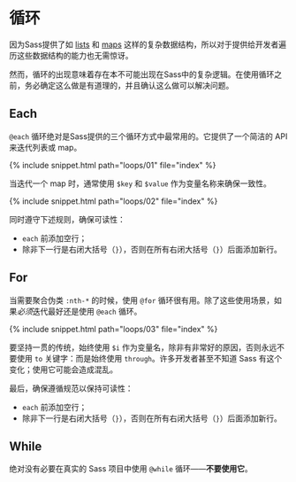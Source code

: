 
# 循环

因为Sass提供了如 [lists](#section-29) 和 [maps](#maps) 这样的复杂数据结构，所以对于提供给开发者遍历这些数据结构的能力也无需惊讶。

然而，循环的出现意味着存在本不可能出现在Sass中的复杂逻辑。在使用循环之前，务必确定这么做是有道理的，并且确认这么做可以解决问题。

## Each

`@each` 循环绝对是Sass提供的三个循环方式中最常用的。它提供了一个简洁的 API 来迭代列表或 map。

{% include snippet.html path="loops/01" file="index" %}

当迭代一个 map 时，通常使用 `$key` 和 `$value` 作为变量名称来确保一致性。

{% include snippet.html path="loops/02" file="index" %}

同时遵守下述规则，确保可读性：

* `each` 前添加空行；
* 除非下一行是右闭大括号（`}`），否则在所有右闭大括号（`}`）后面添加新行。

## For

当需要聚合伪类 `:nth-*` 的时候，使用 `@for` 循环很有用。除了这些使用场景，如果*必须*迭代最好还是使用 `@each` 循环。

{% include snippet.html path="loops/03" file="index" %}

要坚持一贯的传统，始终使用 `$i` 作为变量名，除非有非常好的原因，否则永远不要使用 `to` 关键字：而是始终使用 `through`。许多开发者甚至不知道 Sass 有这个变化；使用它可能会造成混乱。

最后，确保遵循规范以保持可读性：

* `each` 前添加空行；
* 除非下一行是右闭大括号（`}`），否则在所有右闭大括号（`}`）后面添加新行。

## While

绝对没有必要在真实的 Sass 项目中使用 `@while` 循环——**不要使用它**。
